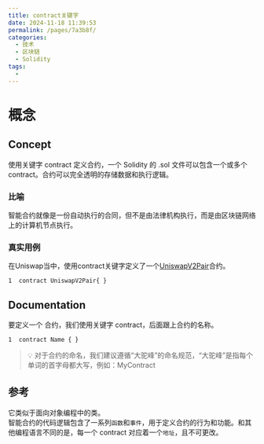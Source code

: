 ```yaml
---
title: contract关键字
date: 2024-11-18 11:39:53
permalink: /pages/7a3b8f/
categories:
  - 技术
  - 区块链
  - Solidity
tags:
  - 
---
```


# 概念

## Concept
使用关键字 contract 定义合约，一个 Solidity 的 .sol 文件可以包含一个或多个 contract。合约可以完全透明的存储数据和执行逻辑。

### 比喻
智能合约就像是一份自动执行的合同，但不是由法律机构执行，而是由区块链网络上的计算机节点执行。

### 真实用例
在Uniswap当中，使用contract关键字定义了一个[UniswapV2Pair](https://github.com/Uniswap/v2-core/blob/ee547b17853e71ed4e0101ccfd52e70d5acded58/contracts/UniswapV2Pair.sol#L11)合约。
```solidity
1  contract UniswapV2Pair{ }
```

## Documentation
要定义一个 合约，我们使用关键字 contract，后面跟上合约的名称。
```solidity
1  contract Name { }
```
> 💡 对于合约的命名，我们建议遵循“大驼峰”的命名规范，“大驼峰”是指每个单词的首字母都大写，例如：MyContract


## 参考
它类似于面向对象编程中的类。\
智能合约的代码逻辑包含了一系列`函数`和`事件`，用于定义合约的行为和功能。和其他编程语言不同的是，每一个 contract 对应着一个`地址`，且不可更改。